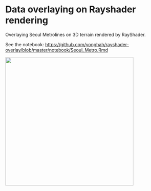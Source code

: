 # Data overlaying on Rayshader rendering

Overlaying Seoul Metrolines on 3D terrain rendered by RayShader.

See the notebook: https://github.com/yonghah/rayshader-overlay/blob/master/notebook/Seoul_Metro.Rmd

<img src="https://github.com/yonghah/rayshader-overlay/blob/master/Seoul_Metro.png" width="400">
